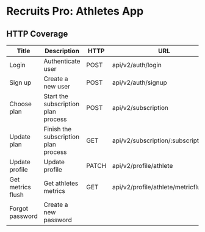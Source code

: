 # Recruits Pro: Athletes App

## HTTP Coverage

| Title | Description | HTTP | URL | Status |
|-------|-------------|------|-----|--------|
|Login|Authenticate user|POST|api/v2/auth/login|:white_check_mark:|
|Sign up|Create a new user|POST|api/v2/auth/signup|:white_check_mark:|
|Choose plan|Start the subscription plan process|POST|api/v2/subscription|:white_check_mark:|
|Update plan|Finish the subscription plan process|GET|api/v2/subscription/:subscription_id|:white_check_mark:|
|Update profile|Update profile|PATCH|api/v2/profile/athlete|:white_check_mark:|
|Get metrics flush|Get athletes metrics|GET|api/v2/profile/athlete/metricflush|:white_check_mark:|
|Forgot password|Create a new password|      |     |:construction:|
